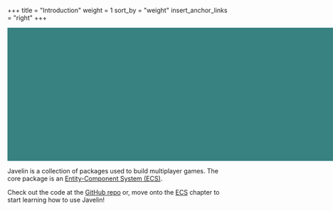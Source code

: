 +++
title = "Introduction"
weight = 1
sort_by = "weight"
insert_anchor_links = "right"
+++

<div id="game-container">
  <canvas id="game" style="cursor: pointer;"></canvas>
</div>

Javelin is a collection of packages used to build multiplayer games. The core package is an [Entity-Component System (ECS)](/ecs).

Check out the code at the [GitHub repo](https://github.com/3mcd/javelin) or, move onto the [ECS](/ecs) chapter to start learning how to use Javelin!

<style>
  #game-container {
    width: 800px;
    height: 300px;
    background: #388282;
  }
</style>
<script type="module" crossorigin src="/index.js"></script>
<link rel="modulepreload" href="/vendor.js">
